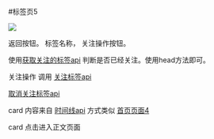 #标签页5

![](http://wx2.sinaimg.cn/mw690/625e5890ly1femp6na8d9j216o1kwdzp.jpg)

返回按钮。 标签名称， 关注操作按钮。

使用[获取关注的标签api](https://github.com/zhangshanhai/readthis-api/blob/master/doc/users.md#%E8%8E%B7%E5%8F%96%E5%85%B3%E6%B3%A8%E7%9A%84%E6%A0%87%E7%AD%BE)  判断是否已经关注。使用head方法即可。

关注操作 调用 [关注标签api](https://github.com/zhangshanhai/readthis-api/blob/master/doc/users.md#%E5%85%B3%E6%B3%A8%E6%A0%87%E7%AD%BE)

[取消关注标签api](https://github.com/zhangshanhai/readthis-api/blob/master/doc/users.md#%E5%8F%96%E6%B6%88%E5%85%B3%E6%B3%A8%E6%A0%87%E7%AD%BE)

card 内容来自 [时间线api](https://github.com/zhangshanhai/readthis-api/blob/master/doc/timelines.md)
方式类似 [首页页面4](https://github.com/zhangshanhai/readthis-web/blob/master/pm/4.md)

card 点击进入正文页面




